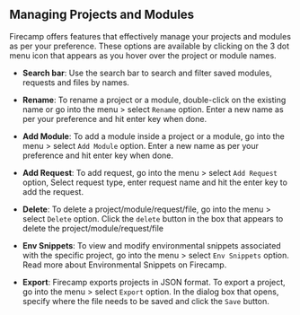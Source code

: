 ## Managing Projects and Modules

Firecamp offers features that effectively manage your projects and modules as per your preference. These options are available by clicking on the 3 dot menu icon that appears as you hover over the project or module names.

- **Search bar**: Use the search bar to search and filter saved modules, requests and files by names.

- **Rename**: To rename a project or a module, double-click on the existing name or go into the menu > select `Rename` option. Enter a new name as per your preference and hit enter key when done.

- **Add Module**: To add a module inside a project or a module, go into the menu > select `Add Module` option. Enter a new name as per your preference and hit enter key when done.

- **Add Request**: To add request, go into the menu > select `Add Request` option, Select request type, enter request name and hit the enter key to add the request.

- **Delete**: To delete a project/module/request/file, go into the menu > select `Delete` option. Click the `delete` button in the box that appears to delete the project/module/request/file

- **Env Snippets**: To view and modify environmental snippets associated with the specific project, go into the menu > select `Env Snippets` option. Read more about Environmental Snippets on Firecamp.

- **Export**: Firecamp exports projects in JSON format. To export a project, go into the menu > select `Export` option. In the dialog box that opens, specify where the file needs to be saved and click the `Save` button.
